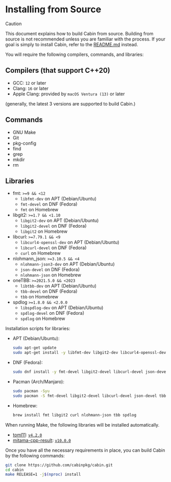 # Installing from Source

> [!CAUTION]
> This document explains how to build Cabin from source. Building from source is not recommended unless you are familiar with the process. If your goal is simply to install Cabin, refer to the [README.md](README.md) instead.

You will require the following compilers, commands, and libraries:

## Compilers (that support C++20)

* GCC: `12` or later
* Clang: `16` or later
* Apple Clang: provided by `macOS Ventura (13)` or later

(generally, the latest 3 versions are supported to build Cabin.)

## Commands

* GNU Make
* Git
* pkg-config
* find
* grep
* mkdir
* rm

## Libraries

* fmt: `>=9 && <12`
    * `libfmt-dev` on APT (Debian/Ubuntu)
    * `fmt-devel` on DNF (Fedora)
    * `fmt` on Homebrew
* libgit2: `>=1.7 && <1.10`
    * `libgit2-dev` on APT (Debian/Ubuntu)
    * `libgit2-devel` on DNF (Fedora)
    * `libgit2` on Homebrew
* libcurl: `>=7.79.1 && <9`
    * `libcurl4-openssl-dev` on APT (Debian/Ubuntu)
    * `libcurl-devel` on DNF (Fedora)
    * `curl` on Homebrew
* nlohmann_json: `>=3.10.5 && <4`
    * `nlohmann-json3-dev` on APT (Debian/Ubuntu)
    * `json-devel` on DNF (Fedora)
    * `nlohmann-json` on Homebrew
* oneTBB: `>=2021.5.0 && <2023`
    * `libtbb-dev` on APT (Debian/Ubuntu)
    * `tbb-devel` on DNF (Fedora)
    * `tbb` on Homebrew
* spdlog `>=1.8.0 && <2.0.0`
    * `libspdlog-dev` on APT (Debian/Ubuntu)
    * `spdlog-devel` on DNF (Fedora)
    * `spdlog` on Homebrew

Installation scripts for libraries:

* APT (Debian/Ubuntu):
  ```sh
  sudo apt-get update
  sudo apt-get install -y libfmt-dev libgit2-dev libcurl4-openssl-dev nlohmann-json3-dev libtbb-dev libspdlog-dev
  ```
* DNF (Fedora):
  ```sh
  sudo dnf install -y fmt-devel libgit2-devel libcurl-devel json-devel tbb-devel spdlog-devel
  ```
* Pacman (Arch/Manjaro):
  ```sh
  sudo pacman -Syu
  sudo pacman -S fmt-devel libgit2-devel libcurl-devel json-devel tbb-devel spdlog-devel
  ```
* Homebrew:
  ```sh
  brew install fmt libgit2 curl nlohmann-json tbb spdlog
  ```

When running Make, the following libraries will be installed automatically.

* [toml11](https://github.com/ToruNiina/toml11): [`v4.2.0`](https://github.com/ToruNiina/toml11/releases/tag/v4.2.0)
* [mitama-cpp-result](https://github.com/loliGothicK/mitama-cpp-result): [`v10.0.0`](https://github.com/loliGothicK/mitama-cpp-result/releases/tag/v10.0.0)

Once you have all the necessary requirements in place, you can build Cabin by the following commands:

```bash
git clone https://github.com/cabinpkg/cabin.git
cd cabin
make RELEASE=1 -j$(nproc) install
```
